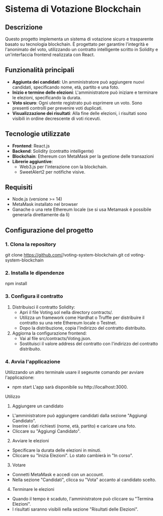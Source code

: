 # Sistema di Votazione Blockchain

## Descrizione
Questo progetto implementa un sistema di votazione sicuro e trasparente basato su tecnologia blockchain. È progettato per garantire l'integrità e l'anonimato del voto, utilizzando un contratto intelligente scritto in Solidity e un'interfaccia frontend realizzata con React.

## Funzionalità principali
- **Aggiunta dei candidati**: Un amministratore può aggiungere nuovi candidati, specificando nome, età, partito e una foto.
- **Inizio e termine delle elezioni**: L'amministratore può iniziare e terminare le elezioni, specificando la durata.
- **Voto sicuro**: Ogni utente registrato può esprimere un voto. Sono presenti controlli per prevenire voti duplicati.
- **Visualizzazione dei risultati**: Alla fine delle elezioni, i risultati sono visibili in ordine decrescente di voti ricevuti.

## Tecnologie utilizzate
- **Frontend**: React.js
- **Backend**: Solidity (contratto intelligente)
- **Blockchain**: Ethereum con MetaMask per la gestione delle transazioni
- **Librerie aggiuntive**: 
  - Web3.js per l'interazione con la blockchain.
  - SweetAlert2 per notifiche visive.

## Requisiti
- Node.js (versione >= 14)
- MetaMask installato nel browser
- Ganache o una rete Ethereum locale (se si usa Metamask è possibile generarla direttamente da lì)

## Configurazione del progetto

### 1. Clona la repository
  git clone https://github.com/<username>/voting-system-blockchain.git
  cd voting-system-blockchain
### 2. Installa le dipendenze
  npm install
### 3. Configura il contratto
1)  Distribuisci il contratto Solidity:
    -  Apri il file Voting.sol nella directory contracts/.
    -  Utilizza un framework come Hardhat o Truffle per distribuire il contratto su una rete Ethereum locale o Testnet.
    -  Dopo la distribuzione, copia l'indirizzo del contratto distribuito.
2)  Aggiorna la configurazione frontend:
    -  Vai al file src/contracts/Voting.json.
    -  Sostituisci il valore address del contratto con l'indirizzo del contratto distribuito.
### 4. Avvia l'applicazione
  Utilizzando un altro terminale usare il segeunte comando per avviare l'applicazione:
  -  npm start
  L'app sarà disponibile su http://localhost:3000.

Utilizzo
1)  Aggiungere un candidato
-  L'amministratore può aggiungere candidati dalla sezione "Aggiungi Candidato".
-  Inserire i dati richiesti (nome, età, partito) e caricare una foto.
-  Cliccare su "Aggiungi Candidato".
2)  Avviare le elezioni
-  Specificare la durata delle elezioni in minuti.
-   Cliccare su "Inizia Elezioni". Lo stato cambierà in "In corso".
3)  Votare
-  Connetti MetaMask e accedi con un account.
-  Nella sezione "Candidati", clicca su "Vota" accanto al candidato scelto.
4)  Terminare le elezioni
-  Quando il tempo è scaduto, l'amministratore può cliccare su "Termina Elezioni".
-  I risultati saranno visibili nella sezione "Risultati delle Elezioni".

